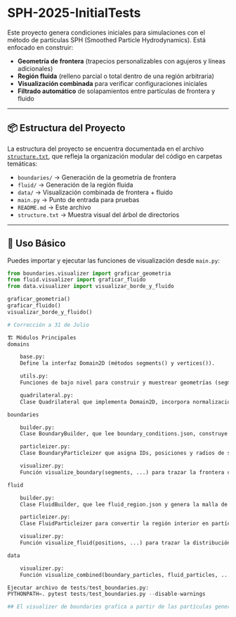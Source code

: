 # SPH-2025-InitialTests

Este proyecto genera condiciones iniciales para simulaciones con el método de partículas SPH (Smoothed Particle Hydrodynamics). Está enfocado en construir:

- **Geometría de frontera** (trapecios personalizables con agujeros y líneas adicionales)
- **Región fluida** (relleno parcial o total dentro de una región arbitraria)
- **Visualización combinada** para verificar configuraciones iniciales
- **Filtrado automático** de solapamientos entre partículas de frontera y fluido

---

## 📦 Estructura del Proyecto

La estructura del proyecto se encuentra documentada en el archivo [`structure.txt`](structure.txt), que refleja la organización modular del código en carpetas temáticas:

- `boundaries/` → Generación de la geometría de frontera  
- `fluid/` → Generación de la región fluida  
- `data/` → Visualización combinada de frontera + fluido  
- `main.py` → Punto de entrada para pruebas  
- `README.md` → Este archivo  
- `structure.txt` → Muestra visual del árbol de directorios  

---

## 🚀 Uso Básico

Puedes importar y ejecutar las funciones de visualización desde `main.py`:

```python
from boundaries.visualizer import graficar_geometria
from fluid.visualizer import graficar_fluido
from data.visualizer import visualizar_borde_y_fluido

graficar_geometria()
graficar_fluido()
visualizar_borde_y_fluido()

# Corrección a 31 de Julio

🏗️ Módulos Principales
domains

    base.py:
    Define la interfaz Domain2D (métodos segments() y vertices()).

    utils.py:
    Funciones de bajo nivel para construir y muestrear geometrías (segmentar lados, crear trapecios, agujeros, líneas).

    quadrilateral.py:
    Clase Quadrilateral que implementa Domain2D, incorpora normalización, agujeros y líneas extra.

boundaries

    builder.py:
    Clase BoundaryBuilder, que lee boundary_conditions.json, construye el Quadrilateral, aplica agujeros/ líneas extra y genera partículas.

    particleizer.py:
    Clase BoundaryParticleizer que asigna IDs, posiciones y radios de suavizado a cada punto de frontera.

    visualizer.py:
    Función visualize_boundary(segments, ...) para trazar la frontera con matplotlib.

fluid

    builder.py:
    Clase FluidBuilder, que lee fluid_region.json y genera la malla de fluido.

    particleizer.py:
    Clase FluidParticleizer para convertir la región interior en partículas SPH.

    visualizer.py:
    Función visualize_fluid(positions, ...) para trazar la distribución de partículas de fluido.

data

    visualizer.py:
    Función visualize_combined(boundary_particles, fluid_particles, ...) para ver ambas colecciones en un solo gráfico.

Ejecutar archivo de tests/test_boundaries.py:
PYTHONPATH=. pytest tests/test_boundaries.py --disable-warnings

## El visualizer de boundaries grafica a partir de las partículas generadas en SPH y el de fluid a partir de la estructura de puntos.

